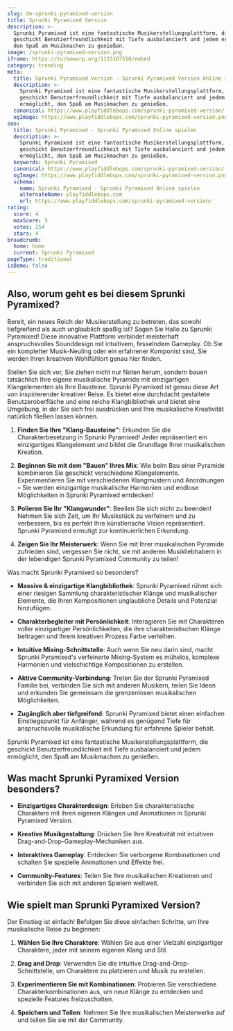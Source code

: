 ```yaml
---
slug: de-sprunki-pyramixed-version
title: Sprunki Pyramixed Version
description: >-
  Sprunki Pyramixed ist eine fantastische Musikerstellungsplattform, die
  geschickt Benutzerfreundlichkeit mit Tiefe ausbalanciert und jedem ermöglicht,
  den Spaß am Musikmachen zu genießen.
image: /sprunki-pyramixed-version.png
iframe: https://turbowarp.org/1133167510/embed
category: trending
meta:
  title: Sprunki Pyramixed Version - Sprunki Pyramixed Version Online spielen
  description: >-
    Sprunki Pyramixed ist eine fantastische Musikerstellungsplattform, die
    geschickt Benutzerfreundlichkeit mit Tiefe ausbalanciert und jedem
    ermöglicht, den Spaß am Musikmachen zu genießen.
  canonical: https://www.playfiddlebops.com/sprunki-pyramixed-version/
  ogImage: https://www.playfiddlebops.com/sprunki-pyramixed-version.png
seo:
  title: Sprunki Pyramixed - Sprunki Pyramixed Online spielen
  description: >-
    Sprunki Pyramixed ist eine fantastische Musikerstellungsplattform, die
    geschickt Benutzerfreundlichkeit mit Tiefe ausbalanciert und jedem
    ermöglicht, den Spaß am Musikmachen zu genießen.
  keywords: Sprunki Pyramixed
  canonical: https://www.playfiddlebops.com/sprunki-pyramixed-version/
  ogImage: https://www.playfiddlebops.com/sprunki-pyramixed-version.png
  schema:
    name: Sprunki Pyramixed - Sprunki Pyramixed Online spielen
    alternateName: playfiddlebops.com
    url: https://www.playfiddlebops.com/sprunki-pyramixed-version/
rating:
  score: 4
  maxScore: 5
  votes: 254
  stars: 4
breadcrumb:
  home: home
  current: Sprunki Pyramixed
pageType: traditional
isDemo: false
---
```


## Also, worum geht es bei diesem Sprunki Pyramixed?

Bereit, ein neues Reich der Musikerstellung zu betreten, das sowohl tiefgreifend als auch unglaublich spaßig ist? Sagen Sie Hallo zu Sprunki Pyramixed! Diese innovative Plattform verbindet meisterhaft anspruchsvolles Sounddesign mit intuitivem, fesselndem Gameplay. Ob Sie ein kompletter Musik-Neuling oder ein erfahrener Komponist sind, Sie werden Ihren kreativen Wohlfühlort genau hier finden.

Stellen Sie sich vor, Sie ziehen nicht nur Noten herum, sondern bauen tatsächlich Ihre eigene musikalische Pyramide mit einzigartigen Klangelementen als Ihre Bausteine. Sprunki Pyramixed ist genau diese Art von inspirierender kreativer Reise. Es bietet eine durchdacht gestaltete Benutzeroberfläche und eine reiche Klangbibliothek und bietet eine Umgebung, in der Sie sich frei ausdrücken und Ihre musikalische Kreativität natürlich fließen lassen können.

1. **Finden Sie Ihre "Klang-Bausteine"**: Erkunden Sie die Charakterbesetzung in Sprunki Pyramixed! Jeder repräsentiert ein einzigartiges Klangelement und bildet die Grundlage Ihrer musikalischen Kreation.

1. **Beginnen Sie mit dem "Bauen" Ihres Mix**: Wie beim Bau einer Pyramide kombinieren Sie geschickt verschiedene Klangelemente. Experimentieren Sie mit verschiedenen Klangmustern und Anordnungen – Sie werden einzigartige musikalische Harmonien und endlose Möglichkeiten in Sprunki Pyramixed entdecken!

1. **Polieren Sie Ihr "Klangwunder"**: Beeilen Sie sich nicht zu beenden! Nehmen Sie sich Zeit, um Ihr Musikstück zu verfeinern und zu verbessern, bis es perfekt Ihre künstlerische Vision repräsentiert. Sprunki Pyramixed ermutigt zur kontinuierlichen Erkundung.

1. **Zeigen Sie Ihr Meisterwerk**: Wenn Sie mit Ihrer musikalischen Pyramide zufrieden sind, vergessen Sie nicht, sie mit anderen Musikliebhabern in der lebendigen Sprunki Pyramixed Community zu teilen!

Was macht Sprunki Pyramixed so besonders?

- **Massive & einzigartige Klangbibliothek**: Sprunki Pyramixed rühmt sich einer riesigen Sammlung charakteristischer Klänge und musikalischer Elemente, die Ihren Kompositionen unglaubliche Details und Potenzial hinzufügen.

- **Charakterbegleiter mit Persönlichkeit**: Interagieren Sie mit Charakteren voller einzigartiger Persönlichkeiten, die ihre charakteristischen Klänge beitragen und Ihrem kreativen Prozess Farbe verleihen.

- **Intuitive Mixing-Schnittstelle**: Auch wenn Sie neu darin sind, macht Sprunki Pyramixed's verfeinerte Mixing-System es mühelos, komplexe Harmonien und vielschichtige Kompositionen zu erstellen.

- **Aktive Community-Verbindung**: Treten Sie der Sprunki Pyramixed Familie bei, verbinden Sie sich mit anderen Musikern, teilen Sie Ideen und erkunden Sie gemeinsam die grenzenlosen musikalischen Möglichkeiten.

- **Zugänglich aber tiefgreifend**: Sprunki Pyramixed bietet einen einfachen Einstiegspunkt für Anfänger, während es genügend Tiefe für anspruchsvolle musikalische Erkundung für erfahrene Spieler behält.

Sprunki Pyramixed ist eine fantastische Musikerstellungsplattform, die geschickt Benutzerfreundlichkeit mit Tiefe ausbalanciert und jedem ermöglicht, den Spaß am Musikmachen zu genießen.

## Was macht Sprunki Pyramixed Version besonders?

- **Einzigartiges Charakterdesign**: Erleben Sie charakteristische Charaktere mit ihren eigenen Klängen und Animationen in Sprunki Pyramixed Version.

- **Kreative Musikgestaltung**: Drücken Sie Ihre Kreativität mit intuitiven Drag-and-Drop-Gameplay-Mechaniken aus.

- **Interaktives Gameplay**: Entdecken Sie verborgene Kombinationen und schalten Sie spezielle Animationen und Effekte frei.

- **Community-Features**: Teilen Sie Ihre musikalischen Kreationen und verbinden Sie sich mit anderen Spielern weltweit.

## Wie spielt man Sprunki Pyramixed Version?

Der Einstieg ist einfach! Befolgen Sie diese einfachen Schritte, um Ihre musikalische Reise zu beginnen:

1. **Wählen Sie Ihre Charaktere**: Wählen Sie aus einer Vielzahl einzigartiger Charaktere, jeder mit seinem eigenen Klang und Stil.

1. **Drag and Drop**: Verwenden Sie die intuitive Drag-and-Drop-Schnittstelle, um Charaktere zu platzieren und Musik zu erstellen.

1. **Experimentieren Sie mit Kombinationen**: Probieren Sie verschiedene Charakterkombinationen aus, um neue Klänge zu entdecken und spezielle Features freizuschalten.

1. **Speichern und Teilen**: Nehmen Sie Ihre musikalischen Meisterwerke auf und teilen Sie sie mit der Community.